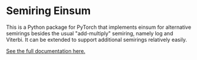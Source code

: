 Semiring Einsum
===============

This is a Python package for PyTorch that implements einsum for alternative
semirings besides the usual "add-multiply" semiring, namely log and Viterbi.
It can be extended to support additional semirings relatively easily.

[See the full documentation here.](https://bdusell.github.io/semiring-einsum/)
